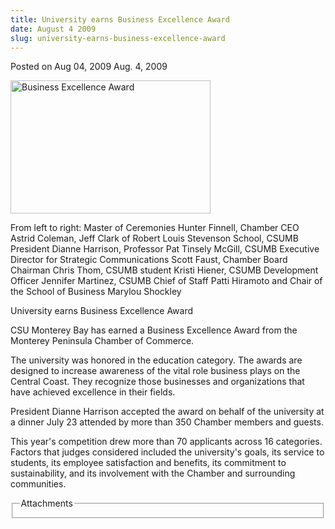 ```yaml
---
title: University earns Business Excellence Award
date: August 4 2009
slug: university-earns-business-excellence-award
---
```


 



<span class="date">Posted on Aug 04, 2009    </span>
Aug. 4, 2009<br>
<p><img alt="Business Excellence Award" height="213" src="https://news.csumb.edu/sites/default/files/65/igx_migrate/images/BEA%202009%20Web%20Res-092.jpg" width="320"/></p>
<p>From left to right: Master of Ceremonies Hunter Finnell, Chamber
CEO Astrid Coleman, Jeff Clark of Robert Louis Stevenson School,
CSUMB President Dianne Harrison, Professor Pat Tinsely McGill,
CSUMB Executive Director for Strategic Communications Scott Faust,
Chamber Board Chairman Chris Thom, CSUMB student Kristi Hiener,
CSUMB Development Officer Jennifer Martinez, CSUMB Chief of Staff
Patti Hiramoto and Chair of the School of Business Marylou
Shockley</p>
University earns Business Excellence Award<br>
<p>CSU Monterey Bay has earned a Business Excellence Award from the
Monterey Peninsula Chamber of Commerce.</p>
<p>The university was honored in the education category. The awards
are designed to increase awareness of the vital role business plays
on the Central Coast. They recognize those businesses and
organizations that have achieved excellence in their fields.</p>
<p>President Dianne Harrison accepted the award on behalf of the
university at a dinner July 23 attended by more than 350 Chamber
members and guests.</p>
<p>This year&apos;s competition drew more than 70 applicants across 16
categories. Factors that judges considered included the
university&apos;s goals, its service to students, its employee
satisfaction and benefits, its commitment to sustainability, and
its involvement with the Chamber and surrounding communities.</p>
<fieldset class="fieldgroup group-attachments">
<legend>Attachments</legend>
<div class="field field-type-emvideo field-field-attach-video">
<div class="field-items">
<div class="field-item odd">
<div class="emvideo emvideo-video emvideo-"/>
</div>
</div>
</div>
</fieldset>
</br></br>




```
